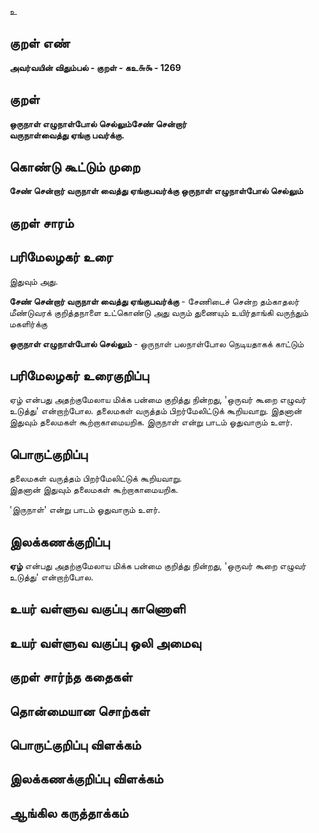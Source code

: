 உ

## குறள் எண் 

**அவர்வயின் விதும்பல் - குறள் - கஉ௬௯ - 1269**

## குறள் 

**ஒருநாள் எழுநாள்போல் செல்லும்சேண் சென்றார்  
வருநாள்வைத்து ஏங்கு பவர்க்கு.**

## கொண்டு கூட்டும் முறை

**சேண் சென்றார் வருநாள் வைத்து ஏங்குபவர்க்கு ஒருநாள் எழுநாள்போல் செல்லும்**

## குறள் சாரம் 


## பரிமேலழகர் உரை

இதுவும் அது. 

**சேண் சென்றார் வருநாள் வைத்து ஏங்குபவர்க்கு** - சேணிடைச் சென்ற தம்காதலர் மீண்டுவரக் குறித்தநாளை உட்கொண்டு அது வரும் துணையும் உயிர்தாங்கி வருந்தும் மகளிர்க்கு 

**ஒருநாள் எழுநாள்போல் செல்லும்** - ஒருநாள் பலநாள்போல நெடியதாகக் காட்டும்

## பரிமேலழகர் உரைகுறிப்பு   

ஏழ் என்பது அதற்குமேலாய மிக்க பன்மை குறித்து நின்றது, 'ஒருவர் கூறை எழுவர் உடுத்து' என்றாற்போல. தலைமகள் வருத்தம் பிறர்மேலிட்டுக் கூறியவாறு. இதனான் இதுவும் தலைமகள் கூற்றாகாமையறிக. இருநாள் என்று பாடம் ஓதுவாரும் உளர்.

## பொருட்குறிப்பு 

தலைமகள் வருத்தம் பிறர்மேலிட்டுக் கூறியவாறு.   
இதனான் இதுவும் தலைமகள் கூற்றாகாமையறிக. 

'இருநாள்' என்று பாடம் ஓதுவாரும் உளர்.

## இலக்கணக்குறிப்பு  

**ஏழ்** என்பது அதற்குமேலாய மிக்க பன்மை குறித்து நின்றது, 'ஒருவர் கூறை எழுவர் உடுத்து' என்றாற்போல.

## உயர் வள்ளுவ வகுப்பு காணொளி


## உயர் வள்ளுவ வகுப்பு ஒலி அமைவு 

 
## குறள் சார்ந்த கதைகள் 


## தொன்மையான சொற்கள்


## பொருட்குறிப்பு விளக்கம்


## இலக்கணக்குறிப்பு விளக்கம்


## ஆங்கில கருத்தாக்கம் 



